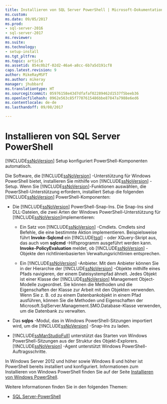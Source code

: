 ```yaml
---
title: Installieren von SQL Server PowerShell | Microsoft-Dokumentation
ms.custom: 
ms.date: 09/05/2017
ms.prod:
- sql-server-2016
- sql-server-2017
ms.reviewer: 
ms.suite: 
ms.technology:
- setup-install
ms.tgt_pltfrm: 
ms.topic: article
ms.assetid: 854c0b2f-02d2-46a4-a8cc-6b7a5d191cf8
caps.latest.revision: 9
author: MikeRayMSFT
ms.author: mikeray
manager: jhubbard
ms.translationtype: HT
ms.sourcegitcommit: 05976158e43d7dfafaf02289462d1537f5beeb36
ms.openlocfilehash: 0962e563c85f7707615486bbe87847a7988e6ed6
ms.contentlocale: de-de
ms.lasthandoff: 09/08/2017

---
```

# <a name="install-sql-server-powershell"></a>Installieren von SQL Server PowerShell
  [!INCLUDE[ssNoVersion](../../includes/ssnoversion-md.md)] Setup konfiguriert PowerShell-Komponenten automatisch.  

Die Software, die [!INCLUDE[ssNoVersion](../../includes/ssnoversion-md.md)] -Unterstützung für Windows PowerShell bietet, installieren Sie mithilfe von [!INCLUDE[ssNoVersion](../../includes/ssnoversion-md.md)] -Setup. Wenn Sie [!INCLUDE[ssNoVersion](../../includes/ssnoversion-md.md)]-Funktionen auswählen, die PowerShell-Unterstützung erfordern, installiert Setup die folgenden [!INCLUDE[ssNoVersion](../../includes/ssnoversion-md.md)] PowerShell-Komponenten:  
  
- Die [!INCLUDE[ssNoVersion](../../includes/ssnoversion-md.md)] PowerShell-Snap-Ins. Die Snap-Ins sind DLL-Dateien, die zwei Arten der Windows PowerShell-Unterstützung für [!INCLUDE[ssNoVersion](../../includes/ssnoversion-md.md)]implementieren:  
  
  - Ein Satz von [!INCLUDE[ssNoVersion](../../includes/ssnoversion-md.md)] -Cmdlets. Cmdlets sind Befehle, die eine bestimmte Aktion implementieren. Beispielsweise führt **Invoke-Sqlcmd** ein [!INCLUDE[tsql](../../includes/tsql-md.md)] - oder XQuery-Skript aus, das auch vom **sqlcmd** -Hilfsprogramm ausgeführt werden kann. **Invoke-PolicyEvaluation** meldet, ob [!INCLUDE[ssNoVersion](../../includes/ssnoversion-md.md)] -Objekte den richtlinienbasierten Verwaltungsrichtlinien entsprechen.  
  
  - Ein [!INCLUDE[ssNoVersion](../../includes/ssnoversion-md.md)] -Anbieter. Mit dem Anbieter können Sie in der Hierarchie der [!INCLUDE[ssNoVersion](../../includes/ssnoversion-md.md)] -Objekte mithilfe eines Pfads navigieren, der einem Dateisystempfad ähnelt. Jedes Objekt ist einer Klasse der [!INCLUDE[ssNoVersion](../../includes/ssnoversion-md.md)] Management Object-Modelle zugeordnet. Sie können die Methoden und die Eigenschaften der Klasse zur Arbeit mit den Objekten verwenden. Wenn Sie z. B. cd zu einem Datenbankobjekt in einem Pfad ausführen, können Sie die Methoden und Eigenschaften der Microsoft.SqlServer.Management.SMO.Database-Klasse verwenden, um die Datenbank zu verwalten.  
 
- Das **sqlps** -Modul, das in Windows PowerShell-Sitzungen importiert wird, um die [!INCLUDE[ssNoVersion](../../includes/ssnoversion-md.md)] -Snap-Ins zu laden.  
 
- [!INCLUDE[ssManStudioFull](../../includes/ssmanstudiofull-md.md)] unterstützt das Starten von Windows PowerShell-Sitzungen aus der Struktur des Objekt-Explorers. [!INCLUDE[ssNoVersion](../../includes/ssnoversion-md.md)] -Agent unterstützt Windows PowerShell-Auftragsschritte.  
  
In Windows Server 2012 und höher sowie Windows 8 und höher ist PowerShell bereits installiert und konfiguriert. Informationen zum Installieren von Windows PowerShell finden Sie auf der Seite [Installieren von Windows PowerShell](http://docs.microsoft.com/powershell/scripting/setup/installing-windows-powershell).  

Weitere Informationen finden Sie in den folgenden Themen:   

- [SQL Server-PowerShell](../../relational-databases/scripting/sql-server-powershell.md)  
  
  

